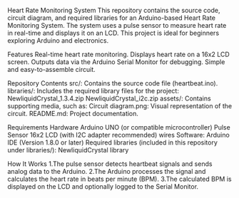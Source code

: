 Heart Rate Monitoring System
This repository contains the source code, circuit diagram, and required libraries for an Arduino-based Heart Rate Monitoring System. The system uses a pulse sensor to measure heart rate in real-time and displays it on an LCD. This project is ideal for beginners exploring Arduino and electronics.

Features
Real-time heart rate monitoring.
Displays heart rate on a 16x2 LCD screen.
Outputs data via the Arduino Serial Monitor for debugging.
Simple and easy-to-assemble circuit.

Repository Contents
src/: Contains the source code file (heartbeat.ino).
libraries/: Includes the required library files for the project:
NewliquidCrystal_1.3.4.zip
NewliquidCrystal_i2c.zip
assets/: Contains supporting media, such as:
Circuit diagram.png: Visual representation of the circuit.
README.md: Project documentation.

Requirements
Hardware
Arduino UNO (or compatible microcontroller)
Pulse Sensor
16x2 LCD (with I2C adapter recommended)
wires
Software:
Arduino IDE (Version 1.8.0 or later)
Required libraries (included in this repository under libraries/):
NewliquidCrystal library

How It Works
1.The pulse sensor detects heartbeat signals and sends analog data to the Arduino.
2.The Arduino processes the signal and calculates the heart rate in beats per minute (BPM).
3.The calculated BPM is displayed on the LCD and optionally logged to the Serial Monitor.
